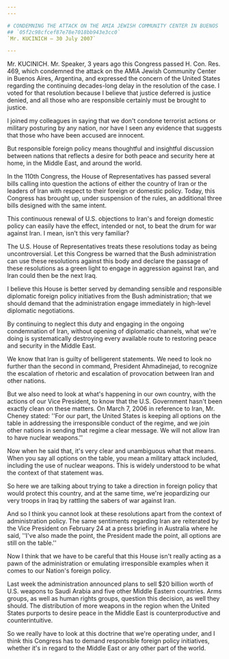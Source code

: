 ```yaml
---
---

# CONDEMNING THE ATTACK ON THE AMIA JEWISH COMMUNITY CENTER IN BUENOS  AIRES, ARGENTINA, IN JULY 1994
## `05f2c98cfcef87e78e7018bb943e3cc0`
`Mr. KUCINICH — 30 July 2007`

---
```



Mr. KUCINICH. Mr. Speaker, 3 years ago this Congress passed H. Con. 
Res. 469, which condemned the attack on the AMIA Jewish Community 
Center in Buenos Aires, Argentina, and expressed the concern of the 
United States regarding the continuing decades-long delay in the 
resolution of the case. I voted for that resolution because I believe 
that justice deferred is justice denied, and all those who are 
responsible certainly must be brought to justice.

I joined my colleagues in saying that we don't condone terrorist 
actions or military posturing by any nation, nor have I seen any 
evidence that suggests that those who have been accused are innocent.

But responsible foreign policy means thoughtful and insightful 
discussion between nations that reflects a desire for both peace and 
security here at home, in the Middle East, and around the world.

In the 110th Congress, the House of Representatives has passed 
several bills calling into question the actions of either the country 
of Iran or the leaders of Iran with respect to their foreign or 
domestic policy. Today, this Congress has brought up, under suspension 
of the rules, an additional three bills designed with the same intent.

This continuous renewal of U.S. objections to Iran's and foreign 
domestic policy can easily have the effect, intended or not, to beat 
the drum for war against Iran. I mean, isn't this very familiar?

The U.S. House of Representatives treats these resolutions today as 
being uncontroversial. Let this Congress be warned that the Bush 
administration can use these resolutions against this body and declare 
the passage of these resolutions as a green light to engage in 
aggression against Iran, and Iran could then be the next Iraq.

I believe this House is better served by demanding sensible and 
responsible diplomatic foreign policy initiatives from the Bush 
administration; that we should demand that the administration engage 
immediately in high-level diplomatic negotiations.

By continuing to neglect this duty and engaging in the ongoing 
condemnation of Iran, without opening of diplomatic channels, what 
we're doing is systematically destroying every available route to 
restoring peace and security in the Middle East.

We know that Iran is guilty of belligerent statements. We need to 
look no further than the second in command, President Ahmadinejad, to 
recognize the escalation of rhetoric and escalation of provocation 
between Iran and other nations.

But we also need to look at what's happening in our own country, with 
the actions of our Vice President, to know that the U.S. Government 
hasn't been exactly clean on these matters. On March 7, 2006 in 
reference to Iran, Mr. Cheney stated: ''For our part, the United States 
is keeping all options on the table in addressing the irresponsible 
conduct of the regime, and we join other nations in sending that regime 
a clear message. We will not allow Iran to have nuclear weapons.''

Now when he said that, it's very clear and unambiguous what that 
means. When you say all options on the table, you mean a military 
attack included, including the use of nuclear weapons. This is widely 
understood to be what the context of that statement was.

So here we are talking about trying to take a direction in foreign 
policy that would protect this country, and at the same time, we're 
jeopardizing our very troops in Iraq by rattling the sabers of war 
against Iran.

And so I think you cannot look at these resolutions apart from the 
context of administration policy. The same sentiments regarding Iran 
are reiterated by the Vice President on February 24 at a press briefing 
in Australia where he said, ''I've also made the point, the President 
made the point, all options are still on the table.''

Now I think that we have to be careful that this House isn't really 
acting as a pawn of the administration or emulating irresponsible 
examples when it comes to our Nation's foreign policy.

Last week the administration announced plans to sell $20 billion 
worth of U.S. weapons to Saudi Arabia and five other Middle Eastern 
countries. Arms groups, as well as human rights groups, question this 
decision, as well they should. The distribution of more weapons in the 
region when the United States purports to desire peace in the Middle 
East is counterproductive and counterintuitive.

So we really have to look at this doctrine that we're operating 
under, and I think this Congress has to demand responsible foreign 
policy initiatives, whether it's in regard to the Middle East or any 
other part of the world.